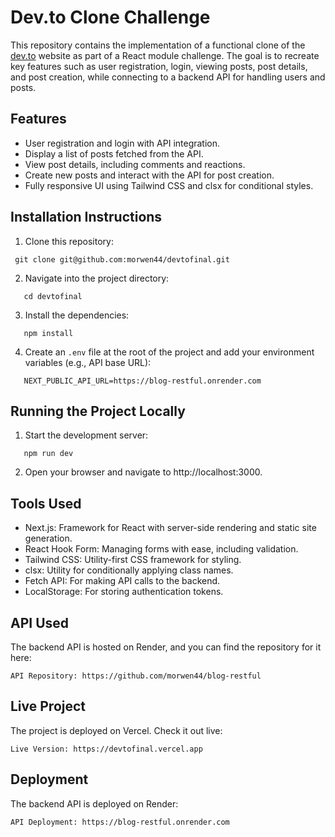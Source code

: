 # Dev.to Clone Challenge

This repository contains the implementation of a functional clone of the [dev.to](https://dev.to) website as part of a React module challenge. The goal is to recreate key features such as user registration, login, viewing posts, post details, and post creation, while connecting to a backend API for handling users and posts.

## Features

- User registration and login with API integration.
- Display a list of posts fetched from the API.
- View post details, including comments and reactions.
- Create new posts and interact with the API for post creation.
- Fully responsive UI using Tailwind CSS and clsx for conditional styles.

## Installation Instructions

1. Clone this repository:

```
 git clone git@github.com:morwen44/devtofinal.git
```

2. Navigate into the project directory:

```
   cd devtofinal
```

3. Install the dependencies:

```
   npm install
```

4. Create an `.env` file at the root of the project and add your environment variables (e.g., API base URL):

```
   NEXT_PUBLIC_API_URL=https://blog-restful.onrender.com
```

## Running the Project Locally

1. Start the development server:

```
   npm run dev
```

2. Open your browser and navigate to http://localhost:3000.

## Tools Used

- Next.js: Framework for React with server-side rendering and static site generation.
- React Hook Form: Managing forms with ease, including validation.
- Tailwind CSS: Utility-first CSS framework for styling.
- clsx: Utility for conditionally applying class names.
- Fetch API: For making API calls to the backend.
- LocalStorage: For storing authentication tokens.

## API Used

The backend API is hosted on Render, and you can find the repository for it here:

```
API Repository: https://github.com/morwen44/blog-restful
```

## Live Project

The project is deployed on Vercel. Check it out live:

```
Live Version: https://devtofinal.vercel.app
```

## Deployment

The backend API is deployed on Render:

```
API Deployment: https://blog-restful.onrender.com
```
